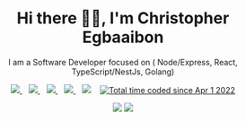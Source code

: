 <p align="center">
  <h1 align='center'>Hi there 👋🏾, I'm Christopher Egbaaibon</h1> 
  <p align="center"> I am a Software Developer focused on ( Node/Express, React, TypeScript/NestJs, Golang)</p>
</p>

<p align='center'>
<a href="https://wa.me/2348164393176?text=Hello Chris" target="_blank">
  <img src="https://img.shields.io/badge/WHATSAPP-%2325D366.svg?&style=for-the-badge&logo=whatsapp&logoColor=white" />
</a>&nbsp;&nbsp;
<a href="https://twitter.com/Ghostcod3r_" target="_blank">
  <img src="https://img.shields.io/badge/twitter-%231DA1F2.svg?&style=for-the-badge&logo=twitter&logoColor=white" />
</a>&nbsp;&nbsp;
<a href="https://www.linkedin.com/in/egbaaibon-christopher-02701120a/" target="_blank">
  <img src="https://img.shields.io/badge/linkedin-%230077B5.svg?&style=for-the-badge&logo=linkedin&logoColor=white" />
</a>&nbsp;&nbsp;
<a href="mailto:christopheregbaaibon@gmail.com" target="_blank">
  <img src="https://img.shields.io/badge/email me-%23D14836.svg?&style=for-the-badge&logo=gmail&logoColor=white" />
</a>&nbsp;&nbsp;
  <img src="https://gpvc.arturio.dev/chrisegbaaaibon" />
  </a>&nbsp;&nbsp;
  <a href="https://wakatime.com/@71012fa4-1b94-4222-862a-ae7462bd8403"><img src="https://wakatime.com/badge/user/71012fa4-1b94-4222-862a-ae7462bd8403.svg" alt="Total time coded since Apr 1 2022" /></a>
  
  
  <p align = "center">
  <img src = "https://github-readme-stats.vercel.app/api?username=chrisegbaaaibon&show_icons=true&theme=tokyonight&line_height=27">
  <img src = "https://github-readme-stats.vercel.app/api/top-langs/?username=bovage&langs_count=6&layout=compact")](https://github.com/anuraghazra/github-readme-stats)
</p>
</p>
 
